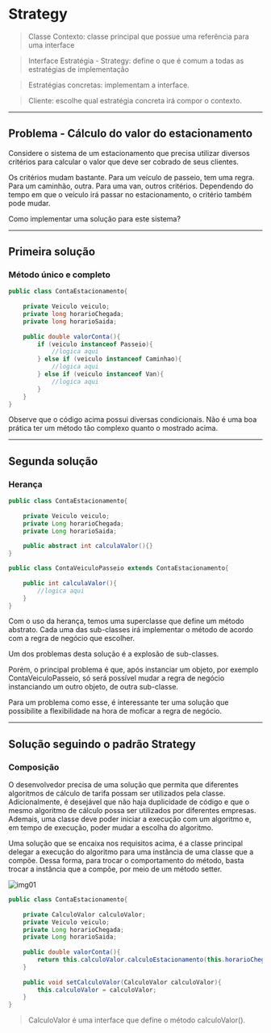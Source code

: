 # Strategy

> Classe Contexto: classe principal que possue uma referência para uma interface

> Interface Estratégia - Strategy: define o que é comum a todas as estratégias de implementação

> Estratégias concretas: implementam a interface.

> Cliente: escolhe qual estratégia concreta irá compor o contexto.

---
## Problema - Cálculo do valor do estacionamento

Considere o sistema de um estacionamento que precisa utilizar
diversos critérios para calcular o valor que deve ser cobrado de seus clientes.

Os critérios mudam bastante. Para um veículo de passeio, tem uma regra.
Para um caminhão, outra. Para uma van, outros critérios. Dependendo do tempo em que 
o veículo irá passar no estacionamento, o critério também pode mudar.

Como implementar uma solução para este sistema?

---
## Primeira solução
### Método único e completo

```java
public class ContaEstacionamento{
    
    private Veiculo veiculo;
    private long horarioChegada;
    private long horarioSaida;
    
    public double valorConta(){
        if (veiculo instanceof Passeio){
            //logica aqui
        } else if (veiculo instanceof Caminhao){
            //logica aqui
        } else if (veiculo instanceof Van){
            //logica aqui
        }
    }
}
```

Observe que o código acima possui diversas condicionais.
Não é uma boa prática ter um método tão complexo quanto o mostrado acima.


---
## Segunda solução
### Herança

```java
public class ContaEstacionamento{
    
    private Veiculo veiculo;
    private Long horarioChegada;
    private Long horarioSaida;
    
    public abstract int calculaValor(){}
}
```

```java
public class ContaVeiculoPasseio extends ContaEstacionamento{
    
    public int calculaValor(){
        //logica aqui
    }
}
```

Com o uso da herança, temos uma superclasse que define um método abstrato.
Cada uma das sub-classes irá implementar o método de acordo com a regra de negócio que escolher.

Um dos problemas desta solução é a explosão de sub-classes.

Porém, o principal problema é que, após instanciar um objeto, por exemplo ContaVeiculoPasseio,
só será possível mudar a regra de negócio instanciando um outro objeto, de outra sub-classe.

Para um problema como esse, é interessante ter uma solução que possibilite a flexibilidade na hora de moficar
a regra de negócio.


---
## Solução seguindo o padrão Strategy
### Composição

O desenvolvedor precisa de uma solução que permita que diferentes algoritmos
de cálculo de tarifa possam ser utilizados pela classe. Adicionalmente, é desejável que não haja duplicidade de código
e que o mesmo algoritmo de cálculo possa ser utilizados por diferentes empresas. Ademais, uma classe deve poder iniciar
a execução com um algoritmo e, em tempo de execução, poder mudar a escolha do algoritmo.

Uma solução que se encaixa nos requisitos acima, é a classe principal delegar a execução do algoritmo
para uma instância de uma classe que a compõe. Dessa forma, para trocar o comportamento do método,
basta trocar a instância que a compõe, por meio de um método setter.

![img01](/imagens/img01)

```java
public class ContaEstacionamento{
    
    private CalculoValor calculoValor;
    private Veiculo veiculo;
    private Long horarioChegada;
    private Long horarioSaida;
    
    public double valorConta(){
        return this.calculoValor.calculoEstacionamento(this.horarioChegada, this.horarioSaida, this.veiculo);
    }
    
    public void setCalculoValor(CalculoValor calculoValor){
        this.calculoValor = calculoValor;
    }
}
```

> CalculoValor é uma interface que define o método calculoValor().

